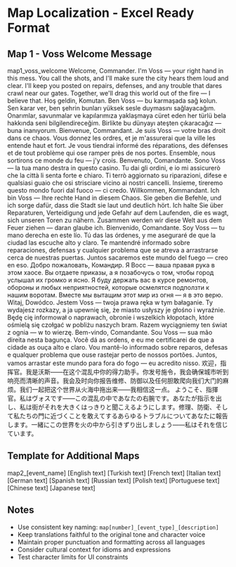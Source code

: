 # Map Localization - Excel Ready Format

## Map 1 - Voss Welcome Message

map1_voss_welcome	Welcome, Commander. I'm Voss — your right hand in this mess. You call the shots, and I'll make sure the city hears them loud and clear. I'll keep you posted on repairs, defenses, and any trouble that dares crawl near our gates. Together, we'll drag this world out of the fire — I believe that.	Hoş geldin, Komutan. Ben Voss — bu karmaşada sağ kolun. Sen karar ver, ben şehrin bunları yüksek sesle duymasını sağlayacağım. Onarımlar, savunmalar ve kapılarımıza yaklaşmaya cüret eden her türlü bela hakkında seni bilgilendireceğim. Birlikte bu dünyayı ateşten çıkaracağız — buna inanıyorum.	Bienvenue, Commandant. Je suis Voss — votre bras droit dans ce chaos. Vous donnez les ordres, et je m'assurerai que la ville les entende haut et fort. Je vous tiendrai informé des réparations, des défenses et de tout problème qui ose ramper près de nos portes. Ensemble, nous sortirons ce monde du feu — j'y crois.	Benvenuto, Comandante. Sono Voss — la tua mano destra in questo casino. Tu dai gli ordini, e io mi assicurerò che la città li senta forte e chiaro. Ti terrò aggiornato su riparazioni, difese e qualsiasi guaio che osi strisciare vicino ai nostri cancelli. Insieme, tireremo questo mondo fuori dal fuoco — ci credo.	Willkommen, Kommandant. Ich bin Voss — Ihre rechte Hand in diesem Chaos. Sie geben die Befehle, und ich sorge dafür, dass die Stadt sie laut und deutlich hört. Ich halte Sie über Reparaturen, Verteidigung und jede Gefahr auf dem Laufenden, die es wagt, sich unseren Toren zu nähern. Zusammen werden wir diese Welt aus dem Feuer ziehen — daran glaube ich.	Bienvenido, Comandante. Soy Voss — tu mano derecha en este lío. Tú das las órdenes, y me aseguraré de que la ciudad las escuche alto y claro. Te mantendré informado sobre reparaciones, defensas y cualquier problema que se atreva a arrastrarse cerca de nuestras puertas. Juntos sacaremos este mundo del fuego — creo en eso.	Добро пожаловать, Командир. Я Восс — ваша правая рука в этом хаосе. Вы отдаете приказы, а я позабочусь о том, чтобы город услышал их громко и ясно. Я буду держать вас в курсе ремонтов, обороны и любых неприятностей, которые осмелятся подползти к нашим воротам. Вместе мы вытащим этот мир из огня — я в это верю.	Witaj, Dowódco. Jestem Voss — twoja prawa ręka w tym bałaganie. Ty wydajesz rozkazy, a ja upewnię się, że miasto usłyszy je głośno i wyraźnie. Będę cię informował o naprawach, obronie i wszelkich kłopotach, które ośmielą się czołgać w pobliżu naszych bram. Razem wyciągniemy ten świat z ognia — w to wierzę.	Bem-vindo, Comandante. Sou Voss — sua mão direita nesta bagunça. Você dá as ordens, e eu me certificarei de que a cidade as ouça alto e claro. Vou mantê-lo informado sobre reparos, defesas e qualquer problema que ouse rastejar perto de nossos portões. Juntos, vamos arrastar este mundo para fora do fogo — eu acredito nisso.	欢迎，指挥官。我是沃斯——在这个混乱中你的得力助手。你发号施令，我会确保城市听到响亮而清晰的声音。我会及时向你报告维修、防御以及任何胆敢爬向我们大门的麻烦。我们一起把这个世界从火海中拖出来——我相信这一点。	ようこそ、指揮官。私はヴォスです——この混乱の中であなたの右腕です。あなたが指示を出し、私は街がそれを大きくはっきりと聞こえるようにします。修理、防衛、そして私たちの門に近づくことを敢えてするあらゆるトラブルについてあなたに報告します。一緒にこの世界を火の中から引きずり出しましょう——私はそれを信じています。

## Template for Additional Maps

map2_[event_name]	[English text]	[Turkish text]	[French text]	[Italian text]	[German text]	[Spanish text]	[Russian text]	[Polish text]	[Portuguese text]	[Chinese text]	[Japanese text]

## Notes

- Use consistent key naming: `map[number]_[event_type]_[description]`
- Keep translations faithful to the original tone and character voice
- Maintain proper punctuation and formatting across all languages
- Consider cultural context for idioms and expressions
- Test character limits for UI constraints
